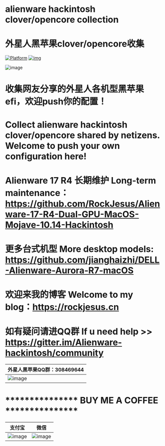 # alienware hackintosh clover/opencore collection 
# 外星人黑苹果clover/opencore收集

[![Platform](https://img.shields.io/badge/platform-macOS-red.svg)](https://developer.apple.com/macos) [![img](https://img.shields.io/badge/link-996.icu-red.svg)](https://996.icu/) 

![image](https://github.com/RockJesus/Alienware-17-R4-Dual-GPU-MacOS-Mojave-10.14-Hackintosh/blob/master/tony/30846964424404cb8b69890eb.jpg)

# 收集网友分享的外星人各机型黑苹果efi，欢迎push你的配置！
# Collect alienware hackintosh clover/opencore shared by netizens. Welcome to push your own configuration here!

# Alienware 17 R4 长期维护 Long-term maintenance：https://github.com/RockJesus/Alienware-17-R4-Dual-GPU-MacOS-Mojave-10.14-Hackintosh

# 更多台式机型 More desktop models: https://github.com/jianghaizhi/DELL-Alienware-Aurora-R7-macOS

# 欢迎来我的博客 Welcome to my blog：https://rockjesus.cn

# 如有疑问请进QQ群 If u need help >> https://gitter.im/Alienware-hackintosh/community

| 外星人黑苹果QQ群：308469644                                                                                                                                                              | 
| ----------------------------------------------------------   | 
| ![image](https://github.com/RockJesus/Alienware-17-R4-Dual-GPU-MacOS-Mojave-10.14-Hackintosh/blob/master/qq.png?raw=true) |


# *************** BUY ME A COFFEE ***************
| 支付宝                                                                                                                                                              | 微信                                               |
| ----------------------------------------------------------   | ---------------------------------------------------- |
| ![image](https://github.com/RockJesus/Alienware-17-R4-I7-7700HQ-MacOS-High-Sierra/blob/master/zfb.jpeg) | ![image](https://github.com/RockJesus/Alienware-17-R4-I7-7700HQ-MacOS-High-Sierra/blob/master/wx.jpeg) | 
